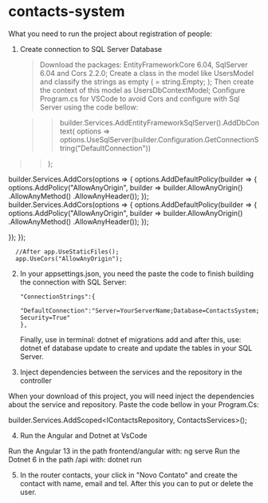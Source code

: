 # contacts-system

What you need to run the project about registration of people:

1. Create connection to SQL Server Database

   >Download the packages: EntityFrameworkCore 6.04, SqlServer 6.04 and Cors 2.2.0;
   >Create a class in the model like UsersModel and classify the strings as empty ( = string.Empty; );
   >Then create the context of this model as UsersDbContextModel;
   >Configure Program.cs for VSCode to avoid Cors and configure with Sql Server using the code bellow:
  
   >>builder.Services.AddEntityFrameworkSqlServer().AddDbContext<UsersDbContextModel>(
     >>options => options.UseSqlServer(builder.Configuration.GetConnectionString("DefaultConnection"))
>>);

builder.Services.AddCors(options =>
{
     options.AddDefaultPolicy(builder =>
     {
         options.AddPolicy("AllowAnyOrigin", builder =>
             builder.AllowAnyOrigin()
                    .AllowAnyMethod()
                    .AllowAnyHeader());
     });
      builder.Services.AddCors(options =>
      {
           options.AddDefaultPolicy(builder =>
           {
               options.AddPolicy("AllowAnyOrigin", builder =>
                   builder.AllowAnyOrigin()
                          .AllowAnyMethod()
                          .AllowAnyHeader());
           });

});
      });


      //After app.UseStaticFiles();
      app.UseCors("AllowAnyOrigin");

  
 2) In your appsettings.json, you need the paste the code to finish building the connection with SQL Server:

        "ConnectionStrings":{
          "DefaultConnection":"Server=YourServerName;Database=ContactsSystem;Trusted_Connection=True;Integrated Security=True"
        },

    Finally, use in terminal: dotnet ef migrations add <Name of your Migration> 
    and after this, use: dotnet ef database update to create and update the tables in your SQL Server.
   
  
  3) Inject dependencies between the services and the repository in the controller
  
  When your download of this project, you will need inject the dependencies about the service and repository. Paste the code bellow in your Program.Cs:
  
  builder.Services.AddScoped<IContactsRepository, ContactsServices>();
   
  
  4) Run the Angular and Dotnet at VsCode
  
  Run the Angular 13 in the path frontend/angular with: ng serve 
  Run the Dotnet 6 in the path /api with: dotnet run
  
  5) In the router contacts, your click in "Novo Contato" and create the contact with name, email and tel. After this you can to put or delete the user. 
